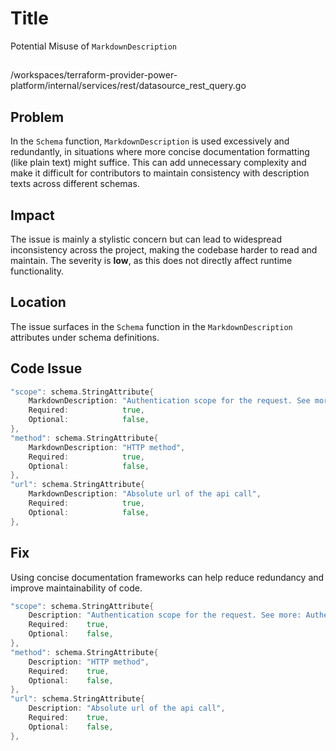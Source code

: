 # Title

Potential Misuse of `MarkdownDescription`

##

/workspaces/terraform-provider-power-platform/internal/services/rest/datasource_rest_query.go

## Problem

In the `Schema` function, `MarkdownDescription` is used excessively and redundantly, in situations where more concise documentation formatting (like plain text) might suffice. This can add unnecessary complexity and make it difficult for contributors to maintain consistency with description texts across different schemas. 

## Impact

The issue is mainly a stylistic concern but can lead to widespread inconsistency across the project, making the codebase harder to read and maintain. The severity is **low**, as this does not directly affect runtime functionality.

## Location

The issue surfaces in the `Schema` function in the `MarkdownDescription` attributes under schema definitions.

## Code Issue

```go
"scope": schema.StringAttribute{
    MarkdownDescription: "Authentication scope for the request. See more: [Authentication Scopes](https://learn.microsoft.com/en-us/entra/identity-platform/scopes-oidc)",
    Required:            true,
    Optional:            false,
},
"method": schema.StringAttribute{
    MarkdownDescription: "HTTP method",
    Required:            true,
    Optional:            false,
},
"url": schema.StringAttribute{
    MarkdownDescription: "Absolute url of the api call",
    Required:            true,
    Optional:            false,
},
```

## Fix

Using concise documentation frameworks can help reduce redundancy and improve maintainability of code.

```go
"scope": schema.StringAttribute{
    Description: "Authentication scope for the request. See more: Authentication Scopes",
    Required:    true,
    Optional:    false,
},
"method": schema.StringAttribute{
    Description: "HTTP method",
    Required:    true,
    Optional:    false,
},
"url": schema.StringAttribute{
    Description: "Absolute url of the api call",
    Required:    true,
    Optional:    false,
},
```